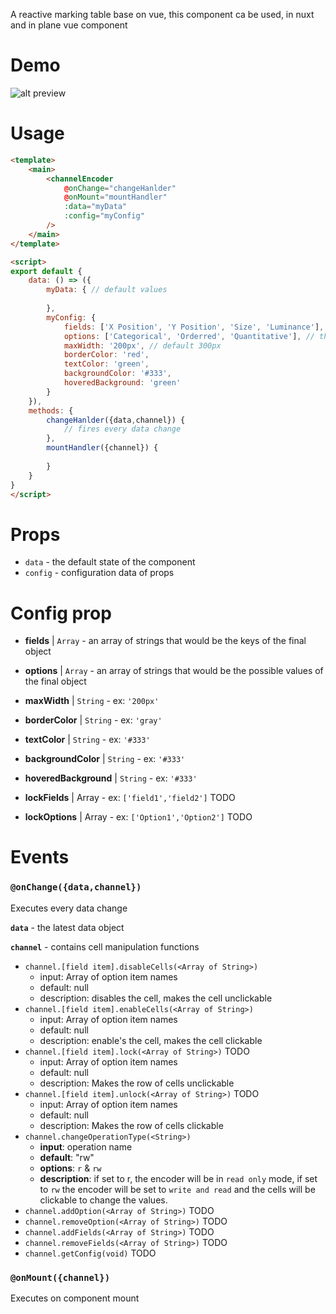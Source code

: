 A reactive marking table base on vue, this component ca be used, in nuxt and in plane vue component
# Demo
![alt preview](preview.gif)

# Usage
```html
<template>
    <main>
        <channelEncoder 
            @onChange="changeHanlder"
            @onMount="mountHandler"
            :data="myData"
            :config="myConfig"
        />
    </main>
</template>

<script>
export default {
    data: () => ({
        myData: { // default values
            
        },
        myConfig: {
            fields: ['X Position', 'Y Position', 'Size', 'Luminance'], // the object keys, array of strings
            options: ['Categorical', 'Orderred', 'Quantitative'], // the possible value of those keys, array of strings or number
            maxWidth: '200px', // default 300px
            borderColor: 'red',
            textColor: 'green',
            backgroundColor: '#333',
            hoveredBackground: 'green'
        }
    }),
    methods: {
        changeHanlder({data,channel}) {
            // fires every data change
        },
        mountHandler({channel}) {
            
        }
    }
}
</script>
```

# Props
- `data` - the default state of the component
- `config` - configuration data of props

# Config prop
- **fields** | `Array` - an array of strings that would be the keys of the final object 
- **options** | `Array` - an array of strings that would be the possible values of the final object

- **maxWidth** | `String` - ex: `'200px'`

- **borderColor** | `String` - ex: `'gray'`

- **textColor** | `String` - ex: `'#333'`

- **backgroundColor** | `String` - ex: `'#333'`

- **hoveredBackground** | `String` - ex: `'#333'`

- **lockFields** | Array - ex: `['field1','field2']` TODO

- **lockOptions** | Array - ex: `['Option1','Option2']` TODO
# Events
### `@onChange({data,channel})`
Executes every data change

**`data`** - the latest data object

**`channel`** - contains cell manipulation functions
- `channel.[field item].disableCells(<Array of String>)` 
    - input: Array of option item names
    - default: null
    - description: disables the cell, makes the cell unclickable
- `channel.[field item].enableCells(<Array of String>)` 
    - input: Array of option item names
    - default: null
    - description: enable's the cell, makes the cell clickable
- `channel.[field item].lock(<Array of String>)` TODO
    - input: Array of option item names
    - default: null
    - description: Makes the row of cells unclickable
- `channel.[field item].unlock(<Array of String>)` TODO
    - input: Array of option item names
    - default: null
    - description: Makes the row of cells clickable
- `channel.changeOperationType(<String>)`
    - **input**: operation name
    - **default**: "rw"
    - **options**: `r` & `rw`
    - **description**: if set to r, the encoder will be in `read only` mode, if set to `rw` the encoder will be set to `write and read` and the cells will be clickable to change the values.
- `channel.addOption(<Array of String>)` TODO
- `channel.removeOption(<Array of String>)` TODO
- `channel.addFields(<Array of String>)` TODO
- `channel.removeFields(<Array of String>)` TODO
- `channel.getConfig(void)` TODO

### `@onMount({channel})`
Executes on component mount
